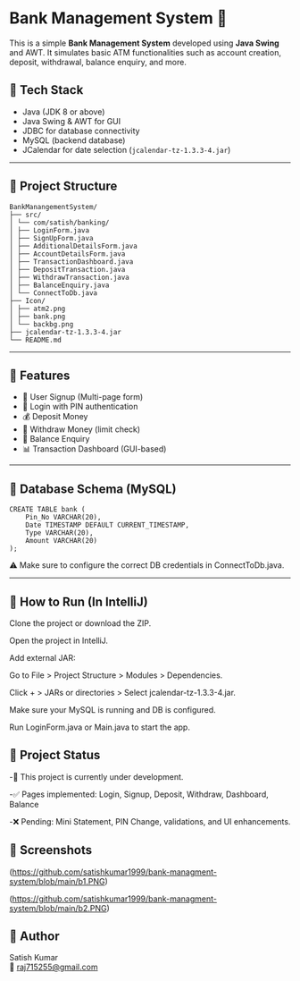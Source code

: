 # Bank Management System 🏦

This is a simple **Bank Management System** developed using **Java Swing** and AWT. It simulates basic ATM functionalities such as account creation, deposit, withdrawal, balance enquiry, and more.

## 🔧 Tech Stack

- Java (JDK 8 or above)
- Java Swing & AWT for GUI
- JDBC for database connectivity
- MySQL (backend database)
- JCalendar for date selection (`jcalendar-tz-1.3.3-4.jar`)

---

## 📁 Project Structure
```
BankManangementSystem/
├── src/
│ └── com/satish/banking/
│ ├── LoginForm.java
│ ├── SignUpForm.java
│ ├── AdditionalDetailsForm.java
│ ├── AccountDetailsForm.java
│ ├── TransactionDashboard.java
│ ├── DepositTransaction.java
│ ├── WithdrawTransaction.java
│ ├── BalanceEnquiry.java
│ └── ConnectToDb.java
├── Icon/
│ ├── atm2.png
│ ├── bank.png
│ └── backbg.png
├── jcalendar-tz-1.3.3-4.jar
└── README.md
```


---

## 🧾 Features

- 📝 User Signup (Multi-page form)
- 🔐 Login with PIN authentication
- 💰 Deposit Money
- 🏧 Withdraw Money (limit check)
- 📄 Balance Enquiry
- 📊 Transaction Dashboard (GUI-based)

---

## 💽 Database Schema (MySQL)

```
CREATE TABLE bank (
    Pin_No VARCHAR(20),
    Date TIMESTAMP DEFAULT CURRENT_TIMESTAMP,
    Type VARCHAR(20),
    Amount VARCHAR(20)
);
```
⚠️ Make sure to configure the correct DB credentials in ConnectToDb.java.

---

## 🔌 How to Run (In IntelliJ)
 Clone the project or download the ZIP.

 Open the project in IntelliJ.

 Add external JAR:

 Go to File > Project Structure > Modules > Dependencies.

 Click + > JARs or directories > Select jcalendar-tz-1.3.3-4.jar.

 Make sure your MySQL is running and DB is configured.

 Run LoginForm.java or Main.java to start the app.

## 🚧 Project Status
 -🔧 This project is currently under development.
 
 -✅ Pages implemented: Login, Signup, Deposit, Withdraw, Dashboard, Balance

 -❌ Pending: Mini Statement, PIN Change, validations, and UI enhancements.

## 📸 Screenshots
(https://github.com/satishkumar1999/bank-managment-system/blob/main/b1.PNG)

(https://github.com/satishkumar1999/bank-managment-system/blob/main/b2.PNG)

## 👤 Author
   Satish Kumar  
📧 raj715255@gmail.com



















